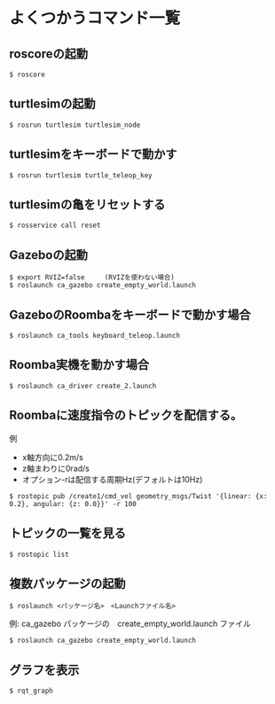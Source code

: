 # よくつかうコマンド一覧

## roscoreの起動

```
$ roscore
```

## turtlesimの起動

```
$ rosrun turtlesim turtlesim_node
```

## turtlesimをキーボードで動かす

```
$ rosrun turtlesim turtle_teleop_key
```
## turtlesimの亀をリセットする

```
$ rosservice call reset
```

## Gazeboの起動

```
$ export RVIZ=false     (RVIZを使わない場合)
$ roslaunch ca_gazebo create_empty_world.launch
```

## GazeboのRoombaをキーボードで動かす場合

```
$ roslaunch ca_tools keyboard_teleop.launch
```

## Roomba実機を動かす場合

```
$ roslaunch ca_driver create_2.launch
```

## Roombaに速度指令のトピックを配信する。

例
* x軸方向に0.2m/s
* z軸まわりに0rad/s
* オプション-rは配信する周期Hz(デフォルトは10Hz)

```
$ rostopic pub /create1/cmd_vel geometry_msgs/Twist '{linear: {x: 0.2}, angular: {z: 0.0}}' -r 100
```

## トピックの一覧を見る

```
$ rostopic list
```

## 複数パッケージの起動

```
$ roslaunch <パッケージ名>　<Launchファイル名>
```
例: ca_gazebo パッケージの　create_empty_world.launch ファイル
```
$ roslaunch ca_gazebo create_empty_world.launch
```


##  グラフを表示
```
$ rqt_graph
```
